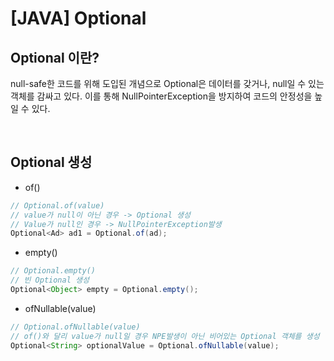 # __[JAVA] Optional__

## __Optional 이란?__


null-safe한 코드를 위해 도입된 개념으로 Optional은 데이터를 갖거나, null일 수 있는 객체를 감싸고 있다. 이를 통해 NullPointerException을 방지하여 코드의 안정성을 높일 수 
있다. 

<br/>

## __Optional 생성__

* of()
```java
// Optional.of(value)
// value가 null이 아닌 경우 -> Optional 생성
// Value가 null인 경우 -> NullPointerException발생
Optional<Ad> ad1 = Optional.of(ad);
```
* empty()
```java
// Optional.empty()
// 빈 Optional 생성
Optional<Object> empty = Optional.empty();
```
* ofNullable(value)
```java
// Optional.ofNullable(value)
// of()와 달리 value가 null일 경우 NPE발생이 아닌 비어있는 Optional 객체를 생성
Optional<String> optionalValue = Optional.ofNullable(value);
```


